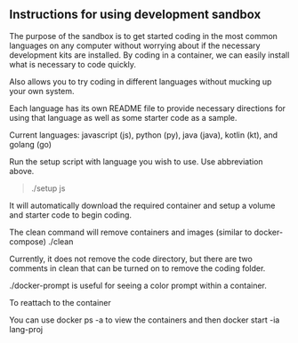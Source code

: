 ## Instructions for using development sandbox

The purpose of the sandbox is to get started coding in the most common languages
on any computer without worrying about if the necessary development kits are
installed.  By coding in a container, we can easily install what is necessary to
code quickly. 

Also allows you to try coding in different languages without mucking up your own
system.

Each language has its own README file to provide necessary directions for using
that language as well as some starter code as a sample.

Current languages: javascript (js), python (py), java (java), kotlin (kt), and golang (go)

Run the setup script with language you wish to use.  Use abbreviation above.

>  ./setup js

It will automatically download the required container and setup a volume and
starter code to begin coding.

The clean command will remove containers and images (similar to docker-compose)
  ./clean

Currently, it does not remove the code directory, but there are two comments in
clean that can be turned on to remove the coding folder.

  ./docker-prompt is useful for seeing a color prompt within a container.

To reattach to the container

You can use docker ps -a to view the containers and then docker start -ia
lang-proj
